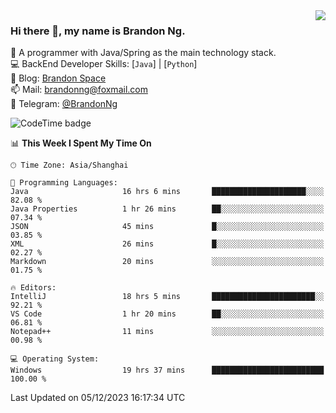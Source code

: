 <img  align="right" src="https://github-readme-stats-brandon0824.vercel.app/api/top-langs/?username=brandon0824&layout=compact">

### Hi there 👋, my name is Brandon Ng.

🌱 A programmer with Java/Spring as the main technology stack.  
💻 BackEnd Developer Skills: [`Java`] | [`Python`]  
📝 Blog: [Brandon Space](https://brandonng.tech)  
📫 Mail: brandonng@foxmail.com  
📰 Telegram: [@BrandonNg](https://t.me/BrandonNg24)  

![CodeTime badge](https://img.shields.io/endpoint?style=flat-square&url=https%3A%2F%2Fapi.codetime.dev%2Fshield%3Fid%3D128%26project%3D%26in%3D604800000)

<!--START_SECTION:waka-->
📊 **This Week I Spent My Time On** 

```text
🕑︎ Time Zone: Asia/Shanghai

💬 Programming Languages: 
Java                     16 hrs 6 mins       █████████████████████░░░░   82.08 % 
Java Properties          1 hr 26 mins        ██░░░░░░░░░░░░░░░░░░░░░░░   07.34 % 
JSON                     45 mins             █░░░░░░░░░░░░░░░░░░░░░░░░   03.85 % 
XML                      26 mins             █░░░░░░░░░░░░░░░░░░░░░░░░   02.27 % 
Markdown                 20 mins             ░░░░░░░░░░░░░░░░░░░░░░░░░   01.75 % 

🔥 Editors: 
IntelliJ                 18 hrs 5 mins       ███████████████████████░░   92.21 % 
VS Code                  1 hr 20 mins        ██░░░░░░░░░░░░░░░░░░░░░░░   06.81 % 
Notepad++                11 mins             ░░░░░░░░░░░░░░░░░░░░░░░░░   00.98 % 

💻 Operating System: 
Windows                  19 hrs 37 mins      █████████████████████████   100.00 % 
```


 Last Updated on 05/12/2023 16:17:34 UTC
<!--END_SECTION:waka-->
